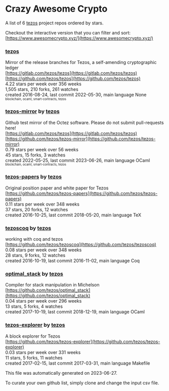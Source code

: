 # Crazy Awesome Crypto
A list of 6 [tezos](https://github.com/tezos) project repos ordered by stars.  

Checkout the interactive version that you can filter and sort: 
[https://www.awesomecrypto.xyz/](https://www.awesomecrypto.xyz/)  


### [tezos](https://github.com/tezos/tezos)  
Mirror of the release branches for Tezos, a self-amending cryptographic ledger  
[https://gitlab.com/tezos/tezos](https://gitlab.com/tezos/tezos)  
[https://github.com/tezos/tezos](https://github.com/tezos/tezos)  
4.22 stars per week over 356 weeks  
1,505 stars, 210 forks, 261 watches  
created 2016-08-24, last commit 2022-05-30, main language None  
<sub><sup>blockchain, ocaml, smart-contracts, tezos</sup></sub>


### [tezos-mirror](https://github.com/tezos/tezos-mirror) by [tezos](https://github.com/tezos)  
Github test mirror of the Octez software. Please do not submit pull-requests here!  
[https://gitlab.com/tezos/tezos](https://gitlab.com/tezos/tezos)  
[https://github.com/tezos/tezos-mirror](https://github.com/tezos/tezos-mirror)  
0.79 stars per week over 56 weeks  
45 stars, 15 forks, 3 watches  
created 2022-05-25, last commit 2023-06-26, main language OCaml  
<sub><sup>blockchain, ocaml, smart-contracts, tezos</sup></sub>


### [tezos-papers](https://github.com/tezos/tezos-papers) by [tezos](https://github.com/tezos)  
Original position paper and white paper for Tezos  
[https://github.com/tezos/tezos-papers](https://github.com/tezos/tezos-papers)  
0.11 stars per week over 348 weeks  
37 stars, 20 forks, 12 watches  
created 2016-10-25, last commit 2018-05-20, main language TeX  


### [tezoscoq](https://github.com/tezos/tezoscoq) by [tezos](https://github.com/tezos)  
working with coq and tezos  
[https://github.com/tezos/tezoscoq](https://github.com/tezos/tezoscoq)  
0.08 stars per week over 348 weeks  
28 stars, 9 forks, 12 watches  
created 2016-10-19, last commit 2016-11-02, main language Coq  


### [optimal_stack](https://github.com/tezos/optimal_stack) by [tezos](https://github.com/tezos)  
Compiler for stack manipulation in Michelson  
[https://github.com/tezos/optimal_stack](https://github.com/tezos/optimal_stack)  
0.04 stars per week over 296 weeks  
13 stars, 5 forks, 4 watches  
created 2017-10-19, last commit 2018-12-19, main language OCaml  


### [tezos-explorer](https://github.com/tezos/tezos-explorer) by [tezos](https://github.com/tezos)  
A block explorer for Tezos  
[https://github.com/tezos/tezos-explorer](https://github.com/tezos/tezos-explorer)  
0.03 stars per week over 331 weeks  
11 stars, 5 forks, 11 watches  
created 2017-02-15, last commit 2017-03-31, main language Makefile  


This file was automatically generated on 2023-06-27.  

To curate your own github list, simply clone and change the input csv file.  